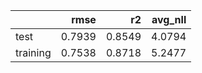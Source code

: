 |          |   rmse |     r2 |   avg_nll |
|:---------|-------:|-------:|----------:|
| test     | 0.7939 | 0.8549 |    4.0794 |
| training | 0.7538 | 0.8718 |    5.2477 |